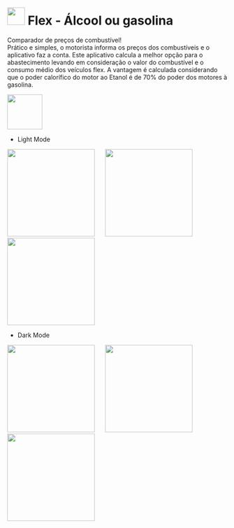 <h1> <img src="https://user-images.githubusercontent.com/66964752/123491171-75c86e80-d5ec-11eb-96a3-3268a86bab5d.png" width="40"/> Flex - Álcool ou gasolina</h1>

Comparador de preços de combustível!
<br>
Prático e simples, o motorista informa os preços dos combustíveis e o aplicativo faz a conta.
Este aplicativo calcula a melhor opção para o abastecimento levando em consideração o valor do combustível e o consumo médio dos veículos flex. 
A vantagem é calculada considerando que o poder calorífico do motor ao Etanol é de 70% do poder dos motores à gasolina.

<a href="https://play.google.com/store/apps/details?id=com.aplicativo.flex">  <img src="https://user-images.githubusercontent.com/66964752/123492017-a0b3c200-d5ee-11eb-9d37-33b6505861b8.png" height="80"/> <a>
  
* Light Mode

<img src="https://user-images.githubusercontent.com/66964752/123490536-aad3c180-d5ea-11eb-9787-f77e2ac841e9.png" width="200"/> &nbsp;&nbsp;&nbsp;&nbsp; <img src="https://user-images.githubusercontent.com/66964752/123490839-87f5dd00-d5eb-11eb-981f-a7402ab08661.png" width="200"/> &nbsp;&nbsp;&nbsp;&nbsp; <img src="https://user-images.githubusercontent.com/66964752/123491239-a4dee000-d5ec-11eb-92c7-3b2a09f11d0e.png" width="200"/>
  
  * Dark Mode

<img src="https://user-images.githubusercontent.com/66964752/123713555-0dc39380-d84b-11eb-9356-707f2ef11866.png" width="200"/> &nbsp;&nbsp;&nbsp;&nbsp; <img src="https://user-images.githubusercontent.com/66964752/123713635-35b2f700-d84b-11eb-8b84-ef0e98dda363.png" width="200"/> &nbsp;&nbsp;&nbsp;&nbsp; <img src="https://user-images.githubusercontent.com/66964752/123713665-46fc0380-d84b-11eb-9bac-ff0a8fd49bf6.png" width="200"/>
